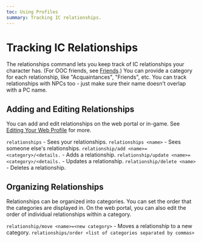 ```yaml
---
toc: Using Profiles
summary: Tracking IC relationships.
---
```

# Tracking IC Relationships

The relationships command lets you keep track of IC relationships your character has.  (For OOC friends, see [Friends](/help/friends).) You can provide a category for each relationship, like "Acquaintances", "Friends", etc.   You can track relationships with NPCs too - just make sure their name doesn't overlap with a PC name.

## Adding and Editing Relationships

You can add and edit relationships on the web portal or in-game.  See [Editing Your Web Profile](/help/web_profile) for more.

`relationships` - Sees your relationships.
`relationships <name>` - Sees someone else's relationships.
`relationship/add <name>=<category>/<details.` - Adds a relationship.
`relationship/update <name>=<category>/<details.` - Updates a relationship.
`relationship/delete <name>` - Deletes a relationship.

## Organizing Relationships

Relationships can be organized into categories.  You can set the order that the categories are displayed in.  On the web portal, you can also edit the order of individual relationships within a category.

`relationship/move <name>=<new category>` - Moves a relationship to a new category.
`relationships/order <list of categories separated by commas>`
